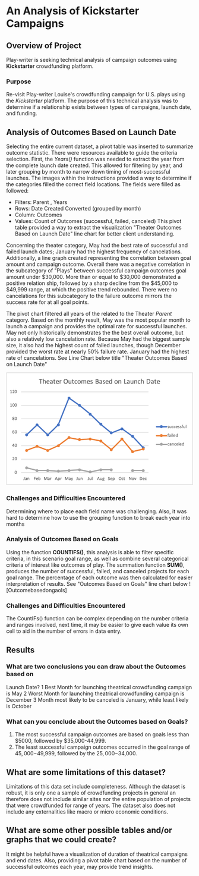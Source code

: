 # An Analysis of Kickstarter Campaigns
## Overview of Project
Play-writer is seeking technical analysis of campaign outcomes using **Kickstarter** crowdfunding platform.
### Purpose
Re-visit Play-writer Louise's crowdfunding campaign for U.S. plays using the *Kickstarter* platform. 
The purpose of this technical analysis was to determine if a relationship exists between types of campaigns, launch date, and funding.
## Analysis of Outcomes Based on Launch Date
Selecting the entire current dataset, a pivot table was inserted to summarize outcome statistic. 
There were resources available to guide the criteria selection. First, the *Years()* function was needed to extract the year from the complete launch date created. 
This allowed for filtering by year, and later grouping by month to narrow down timing of most-successful launches. The images within the instructions provided a way
to determine if the categories filled the correct field locations. 
The fields were filled as followed:
- Filters: Parent , Years
- Rows: Date Created Converted (grouped by month)
- Column: Outcomes
- Values: Count of Outcomes (successful, failed, canceled)
This pivot table provided a way to extract the visualization "Theater Outcomes Based on Launch Date" line chart for better client understanding.<br>

Concerning the theater category, May had the best rate of successful and failed launch dates; January had the highest frequency of cancelations. 
Additionally, a line graph created representing the correlation between goal amount and campaign outcome. Overall there was a negative correlation in the 
subcategory of "Plays" between successful campaign outcomes goal amount under $30,000. More than or equal to $30,000 demonstrated a positive relation ship, 
followed by a sharp decline from the $45,000 to $49,999 range, at which the positive trend rebounded. There were no cancelations for this subcategory to the 
failure outcome mirrors the success rate for at all goal points.<br/>

The pivot chart filtered all years of the related to the Theater *Parent* category. Based on the monthly result, May was the most popular month to launch a 
campaign and provides the optimal rate for successful launches. May not only historically demonstrates the the best overall outcome, but also a relatively low 
cancelation rate. Because May had the biggest sample size, it also had the highest count of failed launches, though December provided the worst rate at nearly
50% failure rate. January had the highest rate of cancelations. See Line Chart below title "Theater Outcomes Based on Launch Date"

![TheaterLaunchdate](https://github.com/Quinneth/Kickstarter-analysis/blob/main/Theater_Outcomes_vs_Launch.png)

### Challenges and Difficulties Encountered

Determining where to place each field name was challenging. Also, it was hard to determine how to use the grouping function to break each year into months

### Analysis of Outcomes Based on Goals

Using the function **COUNTIFS()**, this analysis is able to filter specific criteria, in this scenario goal range, as well as combine several categorical criteria of 
interest like outcomes of play. The summation function **SUM()**, produces the number of successful, failed, and canceled projects for each goal range. The percentage 
of each outcome was then calculated for easier interpretation of results. 
See "Outcomes Based on Goals" line chart below
![Outcomebasedongaols]

### Challenges and Difficulties Encountered
The CountIFs() function can be complex depending on the number criteria and ranges involved, next time, it may be easier to give each value its own cell to aid in 
the number of errors in data entry.

## Results

### What are two conclusions you can draw about the Outcomes based on

Launch Date?
1 Best Month for launching theatrical crowdfunding campaign is May
2 Worst Month for launching theatrical crowdfunding campaign is
December
3 Month most likely to be canceled is January, while least likely is October

### What can you conclude about the Outcomes based on Goals?<br>

1. The most successful campaign outcomes are based on goals less than $5000, followed by $35,000-44,999.<br>
2. The least successful campaign outcomes occurred in the goal range of $45,000-$49,999, followed by the $25,000-$34,000.
 
## What are some limitations of this dataset?

Limitations of this data set include completeness. Although the dataset is robust, it is only one a sample of crowdfunding projects in general an therefore does not
include similar sites nor the entire population of projects that were crowdfunded for range of years. The dataset also does not include any externalities like macro
or micro economic conditions.

## What are some other possible tables and/or graphs that we could create?
It might be helpful have a visualization of duration of theatrical campaigns and end dates. Also, providing a pivot table chart based on the number of successful outcomes each year, may provide trend insights.
